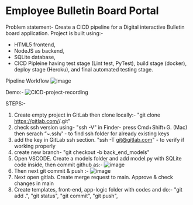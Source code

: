 # Employee Bulletin Board Portal

Problem statement- Create a CICD pipeline for a Digital interactive Bulletin board application. 
Project is built using:-  
- HTML5 frontend, 
- NodeJS as backend, 
- SQLite database, 
- CICD Pipleine having test stage (Lint test, PyTest), build stage (docker), deploy stage (Heroku), and final automated testing stage.

Pipeline Workflow
![image](https://user-images.githubusercontent.com/64662114/150958510-81b46b85-9d92-45a7-991b-8b421c907dab.png)

Demo:-
![CICD-project-recording](https://user-images.githubusercontent.com/64662114/150960128-fa31809c-f078-478b-b580-2bd8c2921272.gif)

STEPS:-
  1. Create empty project in GitLab then clone locally:- 
    "git clone https://gitlab.com/<repo-name>/<prj-name>.git"
  2. check ssh version using-   "ssh -V"
  in Finder- press Cmd+Shift+G. (Mac)	then serach “~.ssh/’	- to find ssh folder for already existing keys
  3. add the key in GitLab ssh section.
      "ssh -T git@gitlab.com"		- to verify if working properly
  4. create new branch- "git checkout -b back_end_models"
  5. Open VSCODE. Create a models folder and add model.py with SQLite code inside, then commit github as:-
![image](https://user-images.githubusercontent.com/64662114/150961479-6afd6440-508c-4748-be1e-61e70fe5f13c.png)
  6. Then next git commit & push :-
 ![image](https://user-images.githubusercontent.com/64662114/150961595-2b9bfcb9-37c0-40a0-b3b0-2800fa43e98c.png)
  7. Next open gitlab. Create merge request to main. Approve & check changes in main
  8. Create templates, front-end, app-logic folder with codes and do:-
      "git add .", "git status", "git commit", "git push", 
